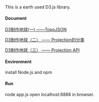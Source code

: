 This is a earth used D3.js library.
#### Document
[D3制作地球(一) ——TopoJSON](https://juejin.im/post/5d1b00e3e51d45777540fe08)

[D3制作地球（二） —— Projection的分类](https://juejin.im/post/5d23ed45f265da1bc7525e99)

[D3制作地球（三） —— Projection API](https://juejin.im/post/5d2461ba518825793f6fdc8f)

#### Environment
install Node.js and npm

#### Run
node app.js
open localhost:8888 in browser.
